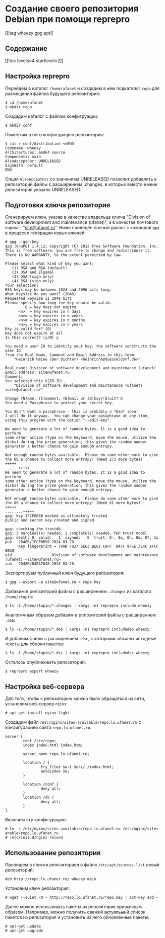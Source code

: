 Создание своего репозитория Debian при помощи reprepro
======================================================

[[!tag wheezy gpg apt]]

Содержание
----------

[[!toc levels=4 startlevel=2]]

Настройка reprepro
------------------

Перейдём в каталог `/home/ufanet` и создадим в нём подкаталог `repo` для размещения файлов будущего репозитория:

    $ cd /home/ufanet
    $ mkdir repo

Создадим каталог с файлом конфигруации:

    $ mkdir conf

Поместим в него конфигурацию репозитория:

    $ cat > conf/distribution <<END
    Codename: wheezy
    Architectures: amd64 source
    Components: main
    AlsoAcceptFor: UNRELEASED
    SignWith: default
    END

Опция `AlsoAcceptFor` со значением UNRELEASED позволит добавлять в репозиторий файлы с расширением .changes, в которых вместо имени репозитория указано UNRELEASED.

Подготовка ключа репозитория
----------------------------

Сгенерируем ключ, указав в качестве владельца ключа "Division of software development and maintenance (ufanet)", а в качестве почтового ящика - "site@ufanet.ru". Ниже приведён полный диалог с командой `gpg` в процессе генерации новых ключей:

    # gpg --gen-key
    gpg (GnuPG) 1.4.12; Copyright (C) 2012 Free Software Foundation, Inc.
    This is free software: you are free to change and redistribute it.
    There is NO WARRANTY, to the extent permitted by law.
    
    Please select what kind of key you want:
       (1) RSA and RSA (default)
       (2) DSA and Elgamal
       (3) DSA (sign only)
       (4) RSA (sign only)
    Your selection? 
    RSA keys may be between 1024 and 4096 bits long.
    What keysize do you want? (2048) 
    Requested keysize is 2048 bits
    Please specify how long the key should be valid.
             0 = key does not expire
          <n>  = key expires in n days
          <n>w = key expires in n weeks
          <n>m = key expires in n months
          <n>y = key expires in n years
    Key is valid for? (0) 
    Key does not expire at all
    Is this correct? (y/N) y
    
    You need a user ID to identify your key; the software constructs the user ID
    from the Real Name, Comment and Email Address in this form:
        "Heinrich Heine (Der Dichter) <heinrichh@duesseldorf.de>"
    
    Real name: Division of software development and maintenance (ufanet)
    Email address: site@ufanet.ru
    Comment: 
    You selected this USER-ID:
        "Division of software development and maintenance (ufanet) <site@ufanet.ru>"
    
    Change (N)ame, (C)omment, (E)mail or (O)kay/(Q)uit? O
    You need a Passphrase to protect your secret key.
    
    You don't want a passphrase - this is probably a *bad* idea!
    I will do it anyway.  You can change your passphrase at any time,
    using this program with the option "--edit-key".
    
    We need to generate a lot of random bytes. It is a good idea to perform
    some other action (type on the keyboard, move the mouse, utilize the
    disks) during the prime generation; this gives the random number
    generator a better chance to gain enough entropy.
    
    Not enough random bytes available.  Please do some other work to give
    the OS a chance to collect more entropy! (Need 273 more bytes)
    +++++                                                                                                           
    ......+++++
    We need to generate a lot of random bytes. It is a good idea to perform
    some other action (type on the keyboard, move the mouse, utilize the
    disks) during the prime generation; this gives the random number
    generator a better chance to gain enough entropy.
    
    Not enough random bytes available.  Please do some other work to give
    the OS a chance to collect more entropy! (Need 61 more bytes)
    +++++
    ........+++++
    gpg: key 1FCF0B50 marked as ultimately trusted
    public and secret key created and signed.
    
    gpg: checking the trustdb
    gpg: 3 marginal(s) needed, 1 complete(s) needed, PGP trust model
    gpg: depth: 0  valid:   1  signed:   0  trust: 0-, 0q, 0n, 0m, 0f, 1u
    pub   2048R/1FCF0B50 2024-03-20
          Key fingerprint = 700D 7827 6E63 BE82 C8FF  D47F 9F6E 3E4C 1FCF 0B50
    uid                  Division of software development and maintenance (ufanet) <site@ufanet.ru>
    sub   2048R/D4B37046 2024-03-20

Экспортируем публичный ключ будущего репозитория:

    $ gpg --export -a site@ufanet.ru > repo.key

Добавим в репозиторий файлы с расширением `.changes` из каталога `/home/stupin`:

    $ ls -1 /home/stupin/*.changes | xargs -n1 reprepro include wheezy

Аналогичным образом добавим в репозиторий файлы с расширением `.deb`:

    $ ls -1 /home/stupin/*.deb | xargs -n1 reprepro includedeb wheezy

И добавим файлы с расширением `.dsc`, с которыми связаны исходные тексты для сборки пакетов:

    $ ls -1 /home/stupin/*.dsc | xargs -n1 reprepro includedsc wheezy

Осталось опубликовать репозиторий:

    $ reprepro export wheezy

Настройка веб-сервера
---------------------

Для того, чтобы к репозиторию можно было обращаться из сети, установим веб-сервер `nginx`:

    # apt-get install nginx-light

Создадим файл `/etc/nginx/sites-available/repo.lo.ufanet.ru` с конфигурацией сайта `repo.lo.ufanet.ru`:

    server {
            root /srv/repo;
            index index.html index.htm;
    
            server_name repo.lo.ufanet.ru;
    
            location / {
                    try_files $uri $uri/ /index.html;
                    autoindex on;
            }
    
            location /conf {
                    deny all;
            }
            location /db {
                    deny all;
            }
    }

Включим эту конфигурацию:

    # ln -s /etc/nginx/sites-available/repo.lo.ufanet.ru /etc/nginx/sites-enable/repo.lo.ufanet.ru
    # /etc/init.d/nginx reload

Использование репозитория
-------------------------

Пропишем в списки репозиториев в файле `/etc/apt/sources.list` новый репозиторий:

    deb http://repo.lo.ufanet.ru/ wheezy main

Установим ключ репозитория:

    # wget --quiet -O - http://repo.lo.ufanet.ru/repo.key | apt-key add -

Далее можно использовать пакеты из репозитория привычным образом. Например, можно получить свежий актуальынй список пакетов из репозитория и установить из него обновлённые пакеты:

    # apt-get update
    # apt-get upgrade
